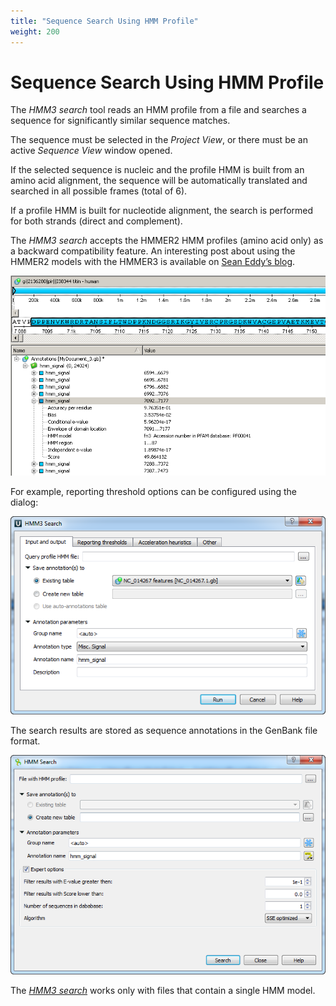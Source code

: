 ```yaml
---
title: "Sequence Search Using HMM Profile"
weight: 200
---
```


# Sequence Search Using HMM Profile

The _HMM3 search_ tool reads an HMM profile from a file and searches a sequence for significantly similar sequence matches.

The sequence must be selected in the _Project View_, or there must be an active _Sequence View_ window opened.

If the selected sequence is nucleic and the profile HMM is built from an amino acid alignment, the sequence will be automatically translated and searched in all possible frames (total of 6).

If a profile HMM is built for nucleotide alignment, the search is performed for both strands (direct and complement).

The _HMM3 search_ accepts the HMMER2 HMM profiles (amino acid only) as a backward compatibility feature. An interesting post about using the HMMER2 models with the HMMER3 is available on [Sean Eddy’s blog](http://selab.janelia.org/people/eddys/blog/?p=117).

![](/images/65930823/65930824.png)

For example, reporting threshold options can be configured using the dialog:

![](/images/65930823/65930825.png)

The search results are stored as sequence annotations in the GenBank file format.

![](/images/65930823/65930826.png)

The [_HMM3 search_](http://ugene.unipro.ru/documentation/manual/plugins/hmm3.html#hmm3-search) works only with files that contain a single HMM model.
